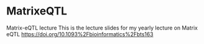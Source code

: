 # MatrixeQTL
Matrix-eQTL lecture
This is the lecture slides for my yearly lecture on Matrix eQTL 
https://doi.org/10.1093%2Fbioinformatics%2Fbts163
